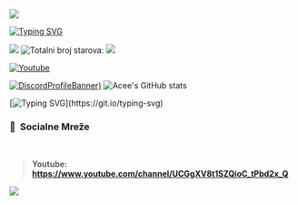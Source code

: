<a href='https://github.com/aceeontop'>
<img src="https://cdn.discordapp.com/attachments/1004047554960429187/1011604260707905556/py_anime.png"></code></a>

[![Typing SVG](https://readme-typing-svg.demolab.com/?font=Fira+Code&pause=1000&color=2807F7&width=435&lines=xf1ame)](https://git.io/typing-svg)

 <a href="https://discord.gg/wTqBWnNT3j " target="_blank"><img src="https://img.shields.io/badge/Discord-7289DA?style=for-the-badge&logo=discord&logoColor=white" target="_blank"></a> <img alt="Totalni broj starova:" src="https://img.shields.io/github/stars/xF1ames?style=flat-square"> ![](https://komarev.com/ghpvc/?username=xF1ames)
 <p align="left">
  <a href="https://www.youtube.com/channel/UCGgXV8t1SZQioC_tPbd2x_Q"><img alt="Youtube" title="Youtube" src="https://img.shields.io/badge/-Subscribe-red?style=for-the-badge&logo=youtube&logoColor=white"/></a>
</p>

[![DiscordProfileBanner](https://discord.c99.nl/widget/theme-4/710465777358340190.png))](https://discord.com)
![Acee's GitHub stats](https://github-readme-stats.vercel.app/api?username=xF1ames&hide=contribs,prs)

[![Typing SVG](https://readme-typing-svg.herokuapp.com?font=Fira+Code&pause=1000&width=435&lines=Ima%C5%A1+neki+problem%3F;Ako+je+oko+mojih+aplikacija;U%C4%91i+u+RTX+server+i+otvori+ticket!)](https://git.io/typing-svg)

### <p align="left">🥴 &nbsp;Socialne Mreže</p>
<br>
<p align="left"><strong>

> **Youtube:**
> https://www.youtube.com/channel/UCGgXV8t1SZQioC_tPbd2x_Q
</strong></p>


  <a href='https://github.com/xF1ames'>
<img src="https://cdn.discordapp.com/attachments/1012049673814556756/1023627786545549362/aceemoney.png"></code></a>
